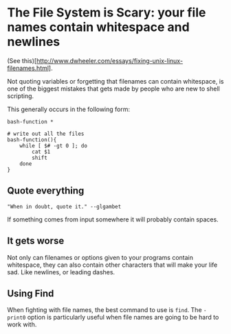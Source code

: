 
# The File System is Scary: your file names contain whitespace and newlines

(See this)[http://www.dwheeler.com/essays/fixing-unix-linux-filenames.html].

Not quoting variables or forgetting that filenames can contain whitespace, is one of the biggest mistakes that gets made by people who are new to shell scripting.

This generally occurs in the following form:

    bash-function *
    
    # write out all the files
    bash-function(){
        while [ $# -gt 0 ]; do
            cat $1
            shift
        done
    }

## Quote everything

    "When in doubt, quote it." --glgambet

If something comes from input somewhere it will probably contain spaces.

## It gets worse

Not only can filenames or options given to your programs contain whitespace, they can also contain other characters that will make your life sad. Like newlines, or leading dashes.

## Using Find

When fighting with file names, the best command to use is `find`. The `-print0` option is particularly useful when file names are going to be hard to work with.


